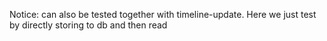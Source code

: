 Notice: can also be tested together with timeline-update.
Here we just test by directly storing to db and then read
